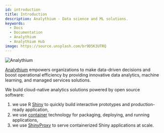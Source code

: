 ```yaml
---
id: introduction
title: Introduction
description: Analythium - Data science and ML solutions.
keywords:
  - Docs
  - Documentation
  - Analythium
  - Analythium Hub
image: https://source.unsplash.com/br9D5K3UTRQ
---
```


![Analythium](http://hub.analythium.io/assets/web/cta-001.png)

[Analythium](https://www.analythium.io/) empowers organizations to make data-driven decisions and boost operational efficiency by providing innovative data analytics, machine learning, and managed services solutions.

We build cloud-native analytics solutions powered by open source software:

1. we use R [Shiny](shiny) to quickly build interactive prototypes and production-ready application,
2. we use [container](container) technology for packaging, deploying, and running applications,
3. we use [ShinyProxy](shinyproxy) to serve containerized Shiny applications at scale.

